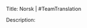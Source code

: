 Title: Norsk | #TeamTranslation

Description:

<!--- URL: https://www.youtube.com/playlist?list=PL1yhyLyBfE6Qs1iylaa_1EULsI6vlhGAC -->
<!--- several Facebook mutuals with the same breed were from Norway -->
